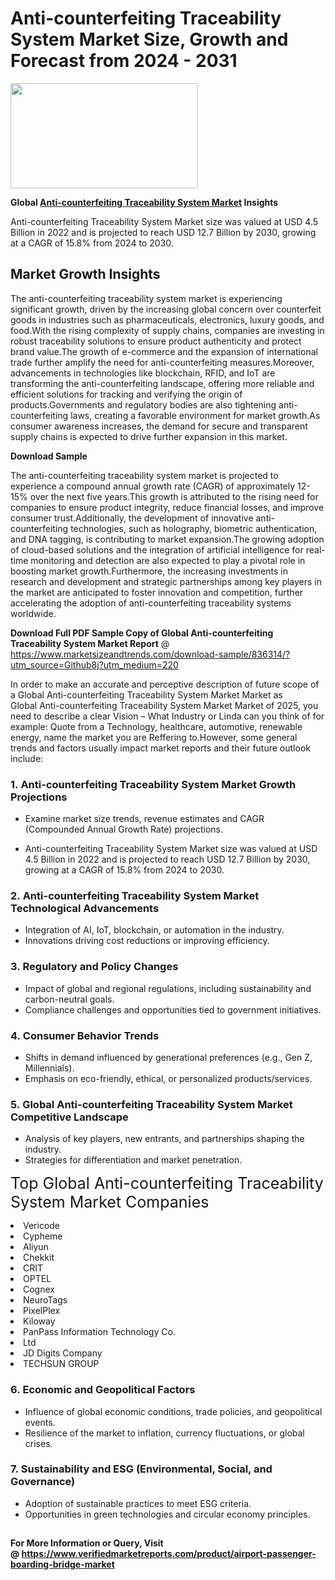 <H1>Anti-counterfeiting Traceability System Market Size, Growth and Forecast from 2024 - 2031</H1><img class="aligncenter size-medium wp-image-584254" src="https://thirdeyenews.in/wp-content/uploads/2024/09/Global-Market-Research-300x168.jpeg" alt="" width="300" height="168" /><p><strong>Global&nbsp;<a href="https://www.marketsizeandtrends.com/download-sample/836314/?utm_source=Github8j?utm_medium=220">Anti-counterfeiting Traceability System Market</a> Insights</strong></p><p>Anti-counterfeiting Traceability System Market size was valued at USD 4.5 Billion in 2022 and is projected to reach USD 12.7 Billion by 2030, growing at a CAGR of 15.8% from 2024 to 2030.</p><p><h2>Market Growth Insights</h2> <p>The anti-counterfeiting traceability system market is experiencing significant growth, driven by the increasing global concern over counterfeit goods in industries such as pharmaceuticals, electronics, luxury goods, and food.With the rising complexity of supply chains, companies are investing in robust traceability solutions to ensure product authenticity and protect brand value.The growth of e-commerce and the expansion of international trade further amplify the need for anti-counterfeiting measures.Moreover, advancements in technologies like blockchain, RFID, and IoT are transforming the anti-counterfeiting landscape, offering more reliable and efficient solutions for tracking and verifying the origin of products.Governments and regulatory bodies are also tightening anti-counterfeiting laws, creating a favorable environment for market growth.As consumer awareness increases, the demand for secure and transparent supply chains is expected to drive further expansion in this market.</p> <p><strong>Download Sample</strong></p> <p>The anti-counterfeiting traceability system market is projected to experience a compound annual growth rate (CAGR) of approximately 12-15% over the next five years.This growth is attributed to the rising need for companies to ensure product integrity, reduce financial losses, and improve consumer trust.Additionally, the development of innovative anti-counterfeiting technologies, such as holography, biometric authentication, and DNA tagging, is contributing to market expansion.The growing adoption of cloud-based solutions and the integration of artificial intelligence for real-time monitoring and detection are also expected to play a pivotal role in boosting market growth.Furthermore, the increasing investments in research and development and strategic partnerships among key players in the market are anticipated to foster innovation and competition, further accelerating the adoption of anti-counterfeiting traceability systems worldwide.</p> <p><span class=""><strong>Download Full PDF Sample Copy of Global Anti-counterfeiting Traceability System Market Report</strong> @ <a href="https://www.marketsizeandtrends.com/download-sample/836314/?utm_source=Github8j?utm_medium=220" target="_blank">https://www.marketsizeandtrends.com/download-sample/836314/?utm_source=Github8j?utm_medium=220</a></span></p><p>In order to make an accurate and perceptive description of future scope of a Global&nbsp;Anti-counterfeiting Traceability System Market Market as Global&nbsp;Anti-counterfeiting Traceability System Market Market of 2025, you need to describe a clear Vision &ndash; What Industry or Linda can you think of for example: Quote from a Technology, healthcare, automotive, renewable energy, name the market you are Reffering to.However, some general trends and factors usually impact market reports and their future outlook include:</p><h3>1.&nbsp;<strong>Anti-counterfeiting Traceability System Market Growth Projections</strong></h3><ul><li>Examine market size trends, revenue estimates and CAGR (Compounded Annual Growth Rate) projections.</li><li><p>Anti-counterfeiting Traceability System Market size was valued at USD 4.5 Billion in 2022 and is projected to reach USD 12.7 Billion by 2030, growing at a CAGR of 15.8% from 2024 to 2030.</p></li></ul><h3>2.&nbsp;<strong>Anti-counterfeiting Traceability System Market Technological Advancements</strong></h3><ul><li>Integration of AI, IoT, blockchain, or automation in the industry.</li><li>Innovations driving cost reductions or improving efficiency.</li></ul><h3>3.&nbsp;<strong>Regulatory and Policy Changes</strong></h3><ul><li>Impact of global and regional regulations, including sustainability and carbon-neutral goals.</li><li>Compliance challenges and opportunities tied to government initiatives.</li></ul><h3>4.&nbsp;<strong>Consumer Behavior Trends</strong></h3><ul><li>Shifts in demand influenced by generational preferences (e.g., Gen Z, Millennials).</li><li>Emphasis on eco-friendly, ethical, or personalized products/services.</li></ul><h3>5.&nbsp;<strong>Global Anti-counterfeiting Traceability System Market Competitive Landscape</strong></h3><ul><li>Analysis of key players, new entrants, and partnerships shaping the industry.</li><li>Strategies for differentiation and market penetration.</li></ul><p data-pm-slice="1 1 []"><span style="color: inherit; font-family: inherit; font-size: 25px;">Top Global Anti-counterfeiting Traceability System Market Companies</span></p><div class="" data-test-id=""><p><li>Vericode</li><li> Cypheme</li><li> Aliyun</li><li> Chekkit</li><li> CRIT</li><li> OPTEL</li><li> Cognex</li><li> NeuroTags</li><li> PixelPlex</li><li> Kiloway</li><li> PanPass Information Technology Co.</li><li>Ltd</li><li> JD Digits Company</li><li> TECHSUN GROUP</li></p></div><h3>6.&nbsp;<strong>Economic and Geopolitical Factors</strong></h3><ul><li>Influence of global economic conditions, trade policies, and geopolitical events.</li><li>Resilience of the market to inflation, currency fluctuations, or global crises.</li></ul><h3>7.&nbsp;<strong>Sustainability and ESG (Environmental, Social, and Governance)</strong></h3><ul><li>Adoption of sustainable practices to meet ESG criteria.</li><li>Opportunities in green technologies and circular economy principles.</li></ul><h2><strong style="font-size: 14px;">For More Information or Query, Visit @&nbsp;</strong><a style="background-color: #ffffff; font-size: 14px;" href="https://www.marketsizeandtrends.com/report/anti-counterfeiting-traceability-system-market/" target="_blank">https://www.verifiedmarketreports.com/product/airport-passenger-boarding-bridge-market</a></h2>